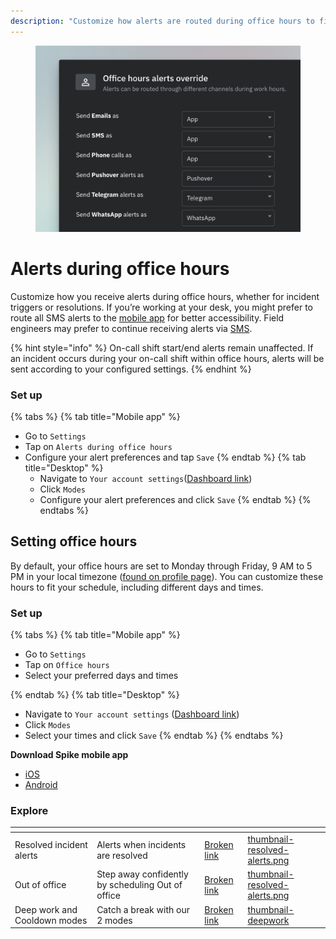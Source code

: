 ```yaml
---
description: "Customize how alerts are routed during office hours to fit your work preferences."
---
```


<figure><img src="../../.gitbook/assets/personal-alerts-management/Alerts during office hours - example.png" alt=""><figcaption></figcaption></figure>

# Alerts during office hours
Customize how you receive alerts during office hours, whether for incident triggers or resolutions. If you’re working at your desk, you might prefer to route all SMS alerts to the [mobile app](../mobile-app-alerts.md) for better accessibility. Field engineers may prefer to continue receiving alerts via [SMS](../sms.md).

{% hint style="info" %}
On-call shift start/end alerts remain unaffected. If an incident occurs during your on-call shift within office hours, alerts will be sent according to your configured settings.
{% endhint %}

### Set up
{% tabs %}
{% tab title="Mobile app" %}
* Go to `Settings`
* Tap on `Alerts during office hours`
* Configure your alert preferences and tap `Save`
{% endtab %}
{% tab title="Desktop" %}
  * Navigate to `Your account settings`([Dashboard link](https://app.spike.sh/settings/personal-modes#office-mode-alerts))
  * Click `Modes`
  * Configure your alert preferences and click `Save`
{% endtab %}
{% endtabs %}

## Setting office hours
By default, your office hours are set to Monday through Friday, 9 AM to 5 PM in your local timezone ([found on profile page](https://app.spike.sh/settings/personal-profile)). You can customize these hours to fit your schedule, including different days and times.

### Set up
{% tabs %}
{% tab title="Mobile app" %}
* Go to `Settings`
* Tap on `Office hours`
* Select your preferred days and times

{% endtab %}
{% tab title="Desktop" %}
  * Navigate to `Your account settings` ([Dashboard link](https://app.spike.sh/settings/personal-modes))
  * Click `Modes`
  * Select your times and click `Save`
{% endtab %}
{% endtabs %}

**Download Spike mobile app**
- [iOS](https://apps.apple.com/au/app/spike-sh/id1586777789)
- [Android](https://play.google.com/store/apps/details?id=sh.spike.spike_sh_app)

### Explore
<table data-view="cards">
  <thead>
    <tr>
      <th></th>
      <th></th>
      <th data-hidden data-card-target data-type="content-ref"></th>
      <th data-hidden data-card-cover data-type="files"></th>
    </tr>
  </thead>
  <tbody>
  <tr>
      <td>Resolved incident alerts</td>
      <td>Alerts when incidents are resolved</td>
      <td><a href="resolved-incident-alerts.md">Broken link</a></td>
      <td><a href="../../.gitbook/assets/personal-alerts-management/thumbnail-resolved-alerts.png">thumbnail-resolved-alerts.png</a></td>
    </tr>
    <tr>
      <td>Out of office</td>
      <td>Step away confidently by scheduling Out of office</td>
      <td><a href="out-of-office.md">Broken link</a></td>
      <td><a href="../../.gitbook/assets/personal-alerts-management/thumbnail-out-of-office.png">thumbnail-resolved-alerts.png</a></td>
    </tr>
    <tr>
      <td>Deep work and Cooldown modes</td>
      <td>Catch a break with our 2 modes</td>
      <td><a href="deep-work-and-cooldown-modes.md">Broken link</a></td>
      <td><a href="../../.gitbook/assets/personal-alerts-management/thumbnail-deepwork.png">thumbnail-deepwork</a></td>
    </tr>
  </tbody>
</table>